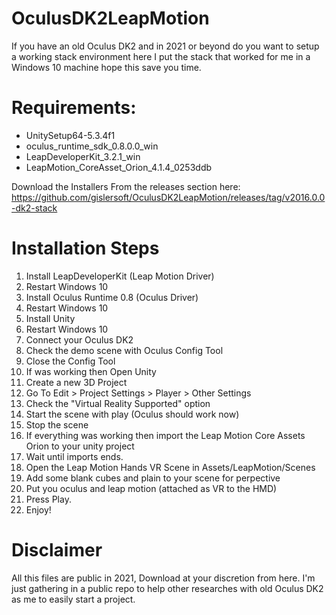 # OculusDK2LeapMotion
If you have an old Oculus DK2 and in 2021 or beyond do you want to setup a working stack environment here I put the stack that worked for me in a Windows 10 machine hope this save you time.

# Requirements:

- UnitySetup64-5.3.4f1
- oculus_runtime_sdk_0.8.0.0_win
- LeapDeveloperKit_3.2.1_win
- LeapMotion_CoreAsset_Orion_4.1.4_0253ddb

Download the Installers From the releases section here: https://github.com/gislersoft/OculusDK2LeapMotion/releases/tag/v2016.0.0-dk2-stack

# Installation Steps

1. Install LeapDeveloperKit (Leap Motion Driver)
2. Restart Windows 10
3. Install Oculus Runtime 0.8 (Oculus Driver)
4. Restart Windows 10
5. Install Unity
6. Restart Windows 10
7. Connect your Oculus DK2
8. Check the demo scene with Oculus Config Tool
9. Close the Config Tool
10. If was working then Open Unity
11. Create a new 3D Project
12. Go To Edit > Project Settings > Player > Other Settings
13. Check the "Virtual Reality Supported" option
14. Start the scene with play (Oculus should work now)
15. Stop the scene
16. If everything was working then import the Leap Motion Core Assets Orion to your unity project
17. Wait until imports ends.
18. Open the Leap Motion Hands VR Scene in Assets/LeapMotion/Scenes
19. Add some blank cubes and plain to your scene for perpective
20. Put you oculus and leap motion (attached as VR to the HMD)
21. Press Play.
22. Enjoy!

# Disclaimer

All this files are public in 2021, Download at your discretion from here. I'm just gathering in a public repo to help other researches with old Oculus DK2 as me to easily start a project.

